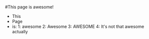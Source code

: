 #This page is awesome!

* This
* Page
* is:
 1: awesome
 2: Awesome
 3: AWESOME
 4: It's not that awesome actually